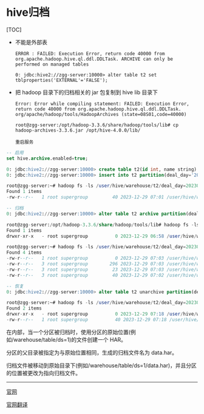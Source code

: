 # hive归档

[TOC]

- 不能是外部表

	```
	ERROR : FAILED: Execution Error, return code 40000 from org.apache.hadoop.hive.ql.ddl.DDLTask. ARCHIVE can only be performed on managed tables

	0: jdbc:hive2://zgg-server:10000> alter table t2 set tblproperties('EXTERNAL'='FALSE');
	```

- 把 hadoop 目录下的归档相关的 jar 包复制到 hive lib 目录下

	```
	Error: Error while compiling statement: FAILED: Execution Error, return code 40000 from org.apache.hadoop.hive.ql.ddl.DDLTask. org/apache/hadoop/tools/HadoopArchives (state=08S01,code=40000)

	root@zgg-server:/opt/hadoop-3.3.6/share/hadoop/tools/lib# cp hadoop-archives-3.3.6.jar /opt/hive-4.0.0/lib/

	重启服务
	```

```sql
-- 启用
set hive.archive.enabled=true;

0: jdbc:hive2://zgg-server:10000> create table t2(id int, name string) partitioned by(deal_day string);
0: jdbc:hive2://zgg-server:10000> insert into t2 partition(deal_day='20230110') values(1,'aa'),(2,'bb'),(3,'cc'),(4,'dd'),(1,'aa'),(2,'bb'),(3,'cc'),(4,'dd');

root@zgg-server:~# hadoop fs -ls /user/hive/warehouse/t2/deal_day=20230110
Found 1 items
-rw-r--r--   1 root supergroup         40 2023-12-29 07:01 /user/hive/warehouse/t2/deal_day=20230110/000000_0

-- 归档
0: jdbc:hive2://zgg-server:10000> alter table t2 archive partition(deal_day='20230110');

root@zgg-server:/opt/hadoop-3.3.6/share/hadoop/tools/lib# hadoop fs -ls /user/hive/warehouse/t2/deal_day=20230110
Found 1 items
drwxr-xr-x   - root supergroup          0 2023-12-29 06:58 /user/hive/warehouse/t2/deal_day=20230110/data.har

root@zgg-server:~# hadoop fs -ls /user/hive/warehouse/t2/deal_day=20230110/data.har
Found 4 items
-rw-r--r--   1 root supergroup          0 2023-12-29 07:03 /user/hive/warehouse/t2/deal_day=20230110/data.har/_SUCCESS
-rw-r--r--   3 root supergroup        296 2023-12-29 07:03 /user/hive/warehouse/t2/deal_day=20230110/data.har/_index
-rw-r--r--   3 root supergroup         23 2023-12-29 07:03 /user/hive/warehouse/t2/deal_day=20230110/data.har/_masterindex
-rw-r--r--   3 root supergroup         40 2023-12-29 07:02 /user/hive/warehouse/t2/deal_day=20230110/data.har/part-0

-- 恢复
0: jdbc:hive2://zgg-server:10000> alter table t2 unarchive partition(deal_day='20230110');

root@zgg-server:~# hadoop fs -ls /user/hive/warehouse/t2/deal_day=20230110
Found 2 items
drwxr-xr-x   - root supergroup          0 2023-12-29 07:18 /user/hive/warehouse/t2/deal_day=20230110/.hive-staging_hive_2023-12-29_07-17-15_136_2120543675256537905-12
-rw-r--r--   1 root supergroup          40 2023-12-29 07:18 /user/hive/warehouse/t2/deal_day=20230110/000000_0
```

在内部，当一个分区被归档时，使用分区的原始位置(例如/warehouse/table/ds=1)的文件创建一个 HAR。

分区的父目录被指定为与原始位置相同，生成的归档文件名为 data.har。

归档文件被移动到原始目录下(例如/warehouse/table/ds=1/data.har)，并且分区的位置被更改为指向归档文件。

---------------------------

[官网](https://cwiki.apache.org/confluence/display/Hive/LanguageManual+Archiving)

[官网翻译](https://github.com/ZGG2016/hive/blob/master/%E5%AE%98%E6%96%B9%E6%96%87%E6%A1%A3%E8%AF%91%E6%96%87/User%20Documentation/Hive%20SQL%20Language%20Manual/Archiving.md)